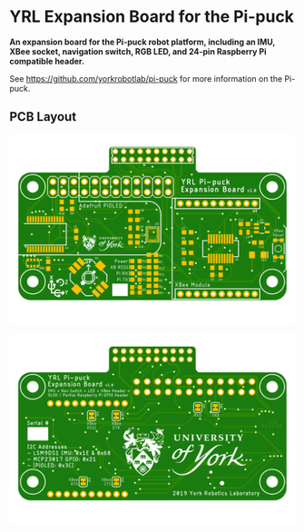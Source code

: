 # YRL Expansion Board for the Pi-puck

**An expansion board for the Pi-puck robot platform, including an IMU, XBee socket, navigation switch, RGB LED, and 24-pin Raspberry Pi compatible header.**

See https://github.com/yorkrobotlab/pi-puck for more information on the Pi-puck.


## PCB Layout

![PCB top](hardware/board-top.png)

![PCB bottom](hardware/board-bottom.png)
